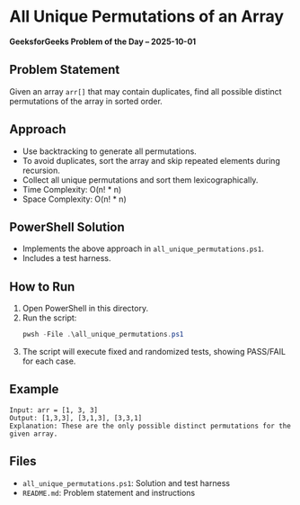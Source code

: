 # All Unique Permutations of an Array

**GeeksforGeeks Problem of the Day – 2025-10-01**

## Problem Statement
Given an array `arr[]` that may contain duplicates, find all possible distinct permutations of the array in sorted order.

## Approach
- Use backtracking to generate all permutations.
- To avoid duplicates, sort the array and skip repeated elements during recursion.
- Collect all unique permutations and sort them lexicographically.
- Time Complexity: O(n! * n)
- Space Complexity: O(n! * n)

## PowerShell Solution
- Implements the above approach in `all_unique_permutations.ps1`.
- Includes a test harness.

## How to Run
1. Open PowerShell in this directory.
2. Run the script:
   ```powershell
   pwsh -File .\all_unique_permutations.ps1
   ```
3. The script will execute fixed and randomized tests, showing PASS/FAIL for each case.

## Example
```
Input: arr = [1, 3, 3]
Output: [1,3,3], [3,1,3], [3,3,1]
Explanation: These are the only possible distinct permutations for the given array.
```

## Files
- `all_unique_permutations.ps1`: Solution and test harness
- `README.md`: Problem statement and instructions

